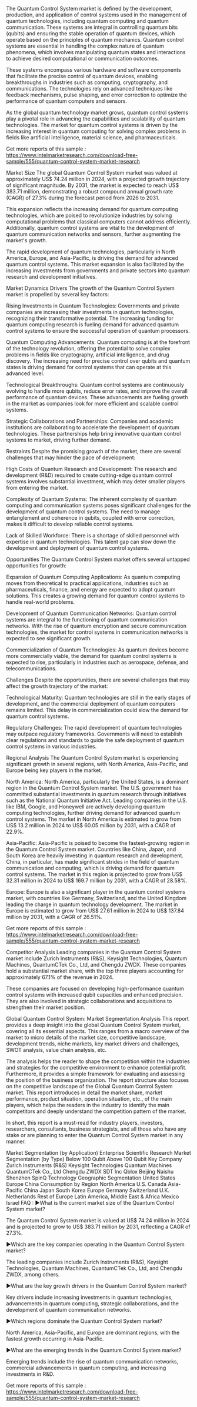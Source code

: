 The Quantum Control System market is defined by the development, production, and application of control systems used in the management of quantum technologies, including quantum computing and quantum communication. These systems are integral in controlling quantum bits (qubits) and ensuring the stable operation of quantum devices, which operate based on the principles of quantum mechanics. Quantum control systems are essential in handling the complex nature of quantum phenomena, which involves manipulating quantum states and interactions to achieve desired computational or communication outcomes.

These systems encompass various hardware and software components that facilitate the precise control of quantum devices, enabling breakthroughs in industries such as computing, cryptography, and communications. The technologies rely on advanced techniques like feedback mechanisms, pulse shaping, and error correction to optimize the performance of quantum computers and sensors.

As the global quantum technology market grows, quantum control systems play a pivotal role in advancing the capabilities and scalability of quantum technologies. The market for quantum control systems is driven by the increasing interest in quantum computing for solving complex problems in fields like artificial intelligence, material science, and pharmaceuticals.

Get more reports of this sample : https://www.intelmarketresearch.com/download-free-sample/555/quantum-control-system-market-research 

Market Size
The global Quantum Control System market was valued at approximately US$ 74.24 million in 2024, with a projected growth trajectory of significant magnitude. By 2031, the market is expected to reach US$ 383.71 million, demonstrating a robust compound annual growth rate (CAGR) of 27.3% during the forecast period from 2026 to 2031.

This expansion reflects the increasing demand for quantum computing technologies, which are poised to revolutionize industries by solving computational problems that classical computers cannot address efficiently. Additionally, quantum control systems are vital to the development of quantum communication networks and sensors, further augmenting the market's growth.

The rapid development of quantum technologies, particularly in North America, Europe, and Asia-Pacific, is driving the demand for advanced quantum control systems. This market expansion is also facilitated by the increasing investments from governments and private sectors into quantum research and development initiatives.

Market Dynamics
Drivers
The growth of the Quantum Control System market is propelled by several key factors:

Rising Investments in Quantum Technologies: Governments and private companies are increasing their investments in quantum technologies, recognizing their transformative potential. The increasing funding for quantum computing research is fueling demand for advanced quantum control systems to ensure the successful operation of quantum processors.

Quantum Computing Advancements: Quantum computing is at the forefront of the technology revolution, offering the potential to solve complex problems in fields like cryptography, artificial intelligence, and drug discovery. The increasing need for precise control over qubits and quantum states is driving demand for control systems that can operate at this advanced level.

Technological Breakthroughs: Quantum control systems are continuously evolving to handle more qubits, reduce error rates, and improve the overall performance of quantum devices. These advancements are fueling growth in the market as companies look for more efficient and scalable control systems.

Strategic Collaborations and Partnerships: Companies and academic institutions are collaborating to accelerate the development of quantum technologies. These partnerships help bring innovative quantum control systems to market, driving further demand.

Restraints
Despite the promising growth of the market, there are several challenges that may hinder the pace of development:

High Costs of Quantum Research and Development: The research and development (R&D) required to create cutting-edge quantum control systems involves substantial investment, which may deter smaller players from entering the market.

Complexity of Quantum Systems: The inherent complexity of quantum computing and communication systems poses significant challenges for the development of quantum control systems. The need to manage entanglement and coherence in qubits, coupled with error correction, makes it difficult to develop reliable control systems.

Lack of Skilled Workforce: There is a shortage of skilled personnel with expertise in quantum technologies. This talent gap can slow down the development and deployment of quantum control systems.

Opportunities
The Quantum Control System market offers several untapped opportunities for growth:

Expansion of Quantum Computing Applications: As quantum computing moves from theoretical to practical applications, industries such as pharmaceuticals, finance, and energy are expected to adopt quantum solutions. This creates a growing demand for quantum control systems to handle real-world problems.

Development of Quantum Communication Networks: Quantum control systems are integral to the functioning of quantum communication networks. With the rise of quantum encryption and secure communication technologies, the market for control systems in communication networks is expected to see significant growth.

Commercialization of Quantum Technologies: As quantum devices become more commercially viable, the demand for quantum control systems is expected to rise, particularly in industries such as aerospace, defense, and telecommunications.

Challenges
Despite the opportunities, there are several challenges that may affect the growth trajectory of the market:

Technological Maturity: Quantum technologies are still in the early stages of development, and the commercial deployment of quantum computers remains limited. This delay in commercialization could slow the demand for quantum control systems.

Regulatory Challenges: The rapid development of quantum technologies may outpace regulatory frameworks. Governments will need to establish clear regulations and standards to guide the safe deployment of quantum control systems in various industries.

Regional Analysis
The Quantum Control System market is experiencing significant growth in several regions, with North America, Asia-Pacific, and Europe being key players in the market.

North America: North America, particularly the United States, is a dominant region in the Quantum Control System market. The U.S. government has committed substantial investments in quantum research through initiatives such as the National Quantum Initiative Act. Leading companies in the U.S. like IBM, Google, and Honeywell are actively developing quantum computing technologies, further driving demand for advanced quantum control systems. The market in North America is estimated to grow from US$ 13.2 million in 2024 to US$ 60.05 million by 2031, with a CAGR of 22.9%.

Asia-Pacific: Asia-Pacific is poised to become the fastest-growing region in the Quantum Control System market. Countries like China, Japan, and South Korea are heavily investing in quantum research and development. China, in particular, has made significant strides in the field of quantum communication and computing, which is driving demand for quantum control systems. The market in this region is projected to grow from US$ 32.31 million in 2024 to US$ 169.7 million by 2031, with a CAGR of 28.58%.

Europe: Europe is also a significant player in the quantum control systems market, with countries like Germany, Switzerland, and the United Kingdom leading the charge in quantum technology development. The market in Europe is estimated to grow from US$ 27.61 million in 2024 to US$ 137.84 million by 2031, with a CAGR of 26.51%.

Get more reports of this sample : https://www.intelmarketresearch.com/download-free-sample/555/quantum-control-system-market-research 

Competitor Analysis
Leading companies in the Quantum Control System market include Zurich Instruments (R&S), Keysight Technologies, Quantum Machines, QuantumCTek Co., Ltd, and Chengdu ZWDX. These companies hold a substantial market share, with the top three players accounting for approximately 67.1% of the revenue in 2024.

These companies are focused on developing high-performance quantum control systems with increased qubit capacities and enhanced precision. They are also involved in strategic collaborations and acquisitions to strengthen their market position.

Global Quantum Control System: Market Segmentation Analysis
This report provides a deep insight into the global Quantum Control System market, covering all its essential aspects. This ranges from a macro overview of the market to micro details of the market size, competitive landscape, development trends, niche markets, key market drivers and challenges, SWOT analysis, value chain analysis, etc.

The analysis helps the reader to shape the competition within the industries and strategies for the competitive environment to enhance potential profit. Furthermore, it provides a simple framework for evaluating and assessing the position of the business organization. The report structure also focuses on the competitive landscape of the Global Quantum Control System market. This report introduces in detail the market share, market performance, product situation, operation situation, etc., of the main players, which helps the readers in the industry to identify the main competitors and deeply understand the competition pattern of the market.

In short, this report is a must-read for industry players, investors, researchers, consultants, business strategists, and all those who have any stake or are planning to enter the Quantum Control System market in any manner.

Market Segmentation (by Application)
Enterprise
Scientific Research
Market Segmentation (by Type)
Below 100 Qubit
Above 100 Qubit
Key Company
Zurich Instruments (R&S)
Keysight Technologies
Quantum Machines
QuantumCTek Co., Ltd
Chengdu ZWDX
SDT Inc
Qblox
Beijing Naishu
Shenzhen SpinQ Technology
Geographic Segmentation
United States
Europe
China
Consumption by Region
North America
U.S.
Canada
Asia-Pacific
China
Japan
South Korea
Europe
Germany
Switzerland
U.K.
Netherlands
Rest of Europe
Latin America, Middle East & Africa
Mexico
Israel
FAQ : 
▶What is the current market size of the Quantum Control System market?

The Quantum Control System market is valued at US$ 74.24 million in 2024 and is projected to grow to US$ 383.71 million by 2031, reflecting a CAGR of 27.3%.

▶Which are the key companies operating in the Quantum Control System market?

The leading companies include Zurich Instruments (R&S), Keysight Technologies, Quantum Machines, QuantumCTek Co., Ltd, and Chengdu ZWDX, among others.

▶What are the key growth drivers in the Quantum Control System market?

Key drivers include increasing investments in quantum technologies, advancements in quantum computing, strategic collaborations, and the development of quantum communication networks.

▶Which regions dominate the Quantum Control System market?

North America, Asia-Pacific, and Europe are dominant regions, with the fastest growth occurring in Asia-Pacific.

▶What are the emerging trends in the Quantum Control System market?

Emerging trends include the rise of quantum communication networks, commercial advancements in quantum computing, and increasing investments in R&D.

Get more reports of this sample : https://www.intelmarketresearch.com/download-free-sample/555/quantum-control-system-market-research 

